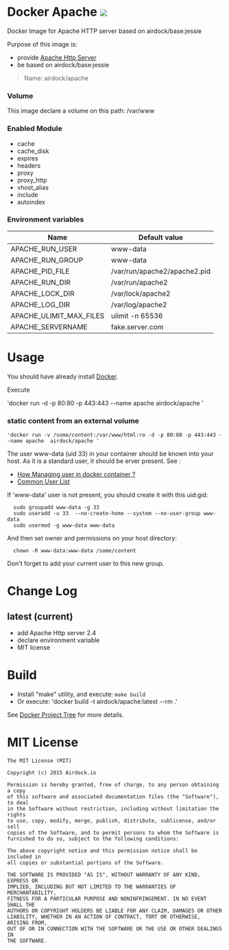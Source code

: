 # Docker Apache  [![](https://images.microbadger.com/badges/image/airdock/apache:latest.svg)](https://microbadger.com/images/airdock/apache:latest "Get your own image badge on microbadger.com")

Docker Image for Apache HTTP server based on airdock/base:jessie

Purpose of this image is:

- provide [Apache Http Server](http://httpd.apache.org/)
- be based on airdock/base:jessie


> Name: airdock/apache


### Volume

This image declare a volume on this path: /var/www


### Enabled Module

- cache
- cache_disk
- expires
- headers
- proxy
- proxy_http
- vhost_alias
- include  
- autoindex



### Environment variables

| Name                 | Default value                     |
|----------------------|-----------------------------------|
| APACHE_RUN_USER 	      | www-data                       |
| APACHE_RUN_GROUP 	      | www-data                       |
| APACHE_PID_FILE 	      | /var/run/apache2/apache2.pid   |
| APACHE_RUN_DIR 	        | /var/run/apache2               |
| APACHE_LOCK_DIR 	      | /var/lock/apache2              |
| APACHE_LOG_DIR 	        | /var/log/apache2               |
| APACHE_ULIMIT_MAX_FILES | ulimit -n 65536                |
| APACHE_SERVERNAME       | fake.server.com                |




# Usage

You should have already install [Docker](https://www.docker.com/).

Execute

  'docker run -d -p 80:80 -p 443:443 --name apache airdock/apache '


### static content from an external volume


  	'docker run -v /some/content:/var/www/html:ro -d -p 80:80 -p 443:443 --name apache  airdock/apache '


  The user www-data (uid 33) in your container should be known into your host. As it is a standard user, it should be erver present.
  See :
  * [How Managing user in docker container ?](https://github.com/airdock-io/docker-base/wiki/How-Managing-user-in-docker-container)
  * [Common User List](https://github.com/airdock-io/docker-base/wiki/Common-User-List)

  If 'www-data' user is not present, you should create it with this uid:gid:

  ```
    sudo groupadd www-data -g 33
    sudo useradd -u 33  --no-create-home --system --no-user-group www-data
    sudo usermod -g www-data www-data
  ```

  And then set owner and permissions on your host directory:

  ```
  	chown -R www-data:www-data /some/content
  ```

 Don't forget to add your current user to this new group.


# Change Log


## latest (current)

- add Apache Http server 2.4
- declare environment variable
- MIT license

# Build

- Install "make" utility, and execute: `make build`
- Or execute: 'docker build -t airdock/apache:latest --rm .'

See [Docker Project Tree](https://github.com/airdock-io/docker-base/wiki/Docker-Project-Tree) for more details.



# MIT License

```
The MIT License (MIT)

Copyright (c) 2015 Airdock.io

Permission is hereby granted, free of charge, to any person obtaining a copy
of this software and associated documentation files (the "Software"), to deal
in the Software without restriction, including without limitation the rights
to use, copy, modify, merge, publish, distribute, sublicense, and/or sell
copies of the Software, and to permit persons to whom the Software is
furnished to do so, subject to the following conditions:

The above copyright notice and this permission notice shall be included in
all copies or substantial portions of the Software.

THE SOFTWARE IS PROVIDED "AS IS", WITHOUT WARRANTY OF ANY KIND, EXPRESS OR
IMPLIED, INCLUDING BUT NOT LIMITED TO THE WARRANTIES OF MERCHANTABILITY,
FITNESS FOR A PARTICULAR PURPOSE AND NONINFRINGEMENT. IN NO EVENT SHALL THE
AUTHORS OR COPYRIGHT HOLDERS BE LIABLE FOR ANY CLAIM, DAMAGES OR OTHER
LIABILITY, WHETHER IN AN ACTION OF CONTRACT, TORT OR OTHERWISE, ARISING FROM,
OUT OF OR IN CONNECTION WITH THE SOFTWARE OR THE USE OR OTHER DEALINGS IN
THE SOFTWARE.
```
